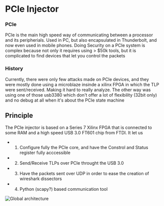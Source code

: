 # PCIe Injector


### PCIe
PCIe is the main high speed way of communicating between a processor and its peripherials. Used in PC, but also encapsulated in Thunderbolt, and now even used in mobile phones.
Doing Security on a PCIe system is complex because not only it requires using > $50k tools, but it is complicated to find devices that let you control the packets


### History
Currently, there were only few attacks made on PCIe devices, and they were mostly done using a microblaze insinde a xilinx FPGA in which the TLP were sent/received. Making it hard to really analyze.
The other way was using one of those usb3380 which don't offer a lot of flexibility (32bit only) and no debug at all when it's about the PCIe state machine

## Principle

The PCIe injector is based on a Series 7 Xilinx FPGA that is connected to some RAM and a high speed USB 3.0 FT601  chip from FTDI.
It let us

* 1. Configure fully the PCIe core, and have the Constrol and Status register fully acccessible
* 2. Send/Receive TLPs over PCIe throught the USB 3.0
* 3. Have the packets sent over UDP in order to ease the creation of wireshark dissectors
* 4. Python (scapy?) based communication tool

![Global architecture](board.png)
